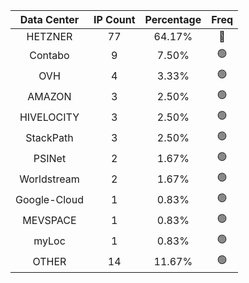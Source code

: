 | Data Center | IP Count | Percentage | Freq |
|:------------:|:--------:|:-----------:|:-----:|
| HETZNER | 77 | 64.17% | 🔴 |
| Contabo | 9 | 7.50% | 🟢 |
| OVH | 4 | 3.33% | 🟢 |
| AMAZON | 3 | 2.50% | 🟢 |
| HIVELOCITY | 3 | 2.50% | 🟢 |
| StackPath | 3 | 2.50% | 🟢 |
| PSINet | 2 | 1.67% | 🟢 |
| Worldstream | 2 | 1.67% | 🟢 |
| Google-Cloud | 1 | 0.83% | 🟢 |
| MEVSPACE | 1 | 0.83% | 🟢 |
| myLoc | 1 | 0.83% | 🟢 |
| OTHER | 14 | 11.67% | 🟢 |